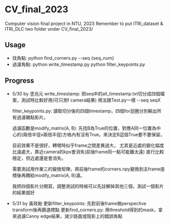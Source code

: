 # CV_final_2023
Computer vision final project in NTU, 2023
Remember to put ITRI_dataset & ITRI_DLC two folder under CV_final_2023/

## Usage
* 找角點: python find_corners.py --seq {seq_num}
* 過濾角點: python write_timestamp.py
           python filter_keypoints.py

## Progress
* 5/30 by 塗兆元
    write_timestamp:
    把seq中的all_timestamp.txt切分成四個檔案，測試時比較好用(可只測f camera結果)
    用法跟Test.py一樣  --seq seqX

    filter_keypoints.py:
    讀取切分後的四個timestamp，四個for迴圈分別輸出所有過濾雜點影片。

    過濾函數是modify_matrix(A, B):
    先找B為True的位置，對應A同一位置為中心的(兩倍半徑x兩倍半徑)方格內有沒有True，來決定B這個True要不要保留。

    目前效果不是很好，轉彎時似乎frame之間差異過大，
    尤其是近處的變化幅度比遠處大，靠近camera的kps會消失(前後frame同一點可能離太遠)
    直行比較穩定，但近處還是會消失。

    需要測試用作業三的變換矩陣，將前後frame的corners.npy變換到主frame座標後再餵給modify_matrix(A, B)濾。

    我把四個影片分開寫，調整測試的時候可以先註解掉其他三個，測試一個影片的結果就好

* 5/31 by 黃政勛
    更新filter_keypoints: 先對前後frame做perspective transform後再篩選標點
    更新find_corners.py: 用threshold得到的mask，拿來過濾Canny edge結果，減少路面或陰影上的錯誤角點